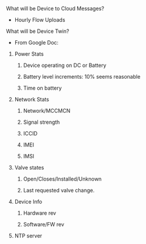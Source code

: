 What will be Device to Cloud Messages? 

-   Hourly Flow Uploads


What will be Device Twin? 

-   From Google Doc: 
    

1.  Power Stats 
	1.  Device operating on DC or Battery 
        
    2.  Battery level increments: 10% seems reasonable 
        
    3.  Time on battery 
        
2.  Network Stats 
    
    1.  Network/MCCMCN 
        
    2.  Signal strength 
        
    3.  ICCID 
        
    4.  IMEI 
        
    5.  IMSI 
        
3.  Valve states 
    
    1.  Open/Closes/Installed/Unknown 
        
    2.  Last requested valve change. 
        
4.  Device Info 
    
    1.  Hardware rev 
        
    2.  Software/FW rev 
        
5.  NTP server